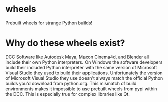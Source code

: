 # wheels
Prebuilt wheels for strange Python builds!

# Why do these wheels exist?
DCC Software like Autodesk Maya, Maxon Cinema4d, and Blender all include their own Python interpreters. On Windows the software developers build their included Python interpreter with the same version of Microsoft Visual Studio they used to build their applications. Unfortunately the version of Microsoft Visual Studio they use doesn't always match the official Python builds you'd download from python.org. This mismatch of build environments makes it impossible to use prebuilt wheels from pypi within the DCC. This is especially true for complex libraries like Qt.
